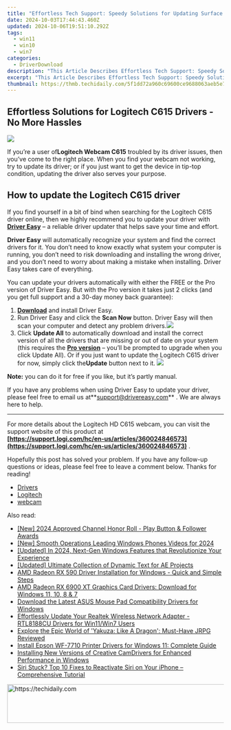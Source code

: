 ```yaml
---
title: "Effortless Tech Support: Speedy Solutions for Updating Surface Dock Drivers"
date: 2024-10-03T17:44:43.460Z
updated: 2024-10-06T19:51:10.292Z
tags:
  - win11
  - win10
  - win7
categories:
  - DriverDownload
description: "This Article Describes Effortless Tech Support: Speedy Solutions for Updating Surface Dock Drivers"
excerpt: "This Article Describes Effortless Tech Support: Speedy Solutions for Updating Surface Dock Drivers"
thumbnail: https://thmb.techidaily.com/5f1dd72a960c69600ce9688063aeb5e7a932b178d483ab7dbc13cbf4ab650189.jpg
---
```


## Effortless Solutions for Logitech C615 Drivers - No More Hassles

![](https://images.drivereasy.com/wp-content/uploads/2019/08/image-717.png)

 If you’re a user of**Logitech Webcam C615** troubled by its driver issues, then you’ve come to the right place. When you find your webcam not working, try to update its driver; or if you just want to get the device in tip-top condition, updating the driver also serves your purpose.

## How to update the Logitech C615 driver

 If you find yourself in a bit of bind when searching for the Logitech C615 driver online, then we highly recommend you to update your driver with **[Driver Easy](https://tools.techidaily.com/drivereasy/download/)**  – a reliable driver updater that helps save your time and effort.

**Driver Easy** will automatically recognize your system and find the correct drivers for it. You don’t need to know exactly what system your computer is running, you don’t need to risk downloading and installing the wrong driver, and you don’t need to worry about making a mistake when installing. Driver Easy takes care of everything.

 You can update your drivers automatically with either the FREE or the Pro version of Driver Easy. But with the Pro version it takes just 2 clicks (and you get full support and a 30-day money back guarantee):

1. **[Download](https://tools.techidaily.com/drivereasy/download/)**  and install Driver Easy.
2. Run Driver Easy and click the **Scan Now** button. Driver Easy will then scan your computer and detect any problem drivers.![](https://images.drivereasy.com/wp-content/uploads/2019/08/2019-08-19_18-00-07-1.jpg)
3. Click **Update All** to automatically download and install the correct version of all the drivers that are missing or out of date on your system (this requires the **[Pro version](https://tools.techidaily.com/drivereasy/download/)**  – you’ll be prompted to upgrade when you click Update All). Or if you just want to update the Logitech C615 driver for now, simply click the**Update**  button next to it. ![](https://images.drivereasy.com/wp-content/uploads/2019/08/2019-08-29_12-20-04.jpg)

**Note:** you can do it for free if you like, but it’s partly manual.

 If you have any problems when using Driver Easy to update your driver, please feel free to email us at**<support@drivereasy.com>** . We are always here to help.

---

 For more details about the Logitech HD C615 webcam, you can visit the support website of this product at  
**[https://support.logi.com/hc/en-us/articles/360024846573](https://support.logi.com/hc/en-us/articles/360024846573)**  .

 Hopefully this post has solved your problem. If you have any follow-up questions or ideas, please feel free to leave a comment below. Thanks for reading!

* [Drivers](https://tools.techidaily.com/drivereasy/download/)
* [Logitech](https://tools.techidaily.com/drivereasy/download/)
* [webcam](https://tools.techidaily.com/drivereasy/download/)

<ins class="adsbygoogle"
     style="display:block"
     data-ad-format="autorelaxed"
     data-ad-client="ca-pub-7571918770474297"
     data-ad-slot="1223367746"></ins>

<ins class="adsbygoogle"
     style="display:block"
     data-ad-client="ca-pub-7571918770474297"
     data-ad-slot="8358498916"
     data-ad-format="auto"
     data-full-width-responsive="true"></ins>

<span class="atpl-alsoreadstyle">Also read:</span>
<div><ul>
<li><a href="https://facebook-record-videos.techidaily.com/new-2024-approved-channel-honor-roll-play-button-and-follower-awards/"><u>[New] 2024 Approved Channel Honor Roll - Play Button & Follower Awards</u></a></li>
<li><a href="https://article-files.techidaily.com/new-smooth-operations-leading-windows-phones-videos-for-2024/"><u>[New] Smooth Operations Leading Windows Phones Videos for 2024</u></a></li>
<li><a href="https://article-knowledge.techidaily.com/updated-in-2024-next-gen-windows-features-that-revolutionize-your-experience/"><u>[Updated] In 2024, Next-Gen Windows Features that Revolutionize Your Experience</u></a></li>
<li><a href="https://some-approaches.techidaily.com/updated-ultimate-collection-of-dynamic-text-for-ae-projects/"><u>[Updated] Ultimate Collection of Dynamic Text for AE Projects</u></a></li>
<li><a href="https://driver-download.techidaily.com/amd-radeon-rx-590-driver-installation-for-windows-quick-and-simple-steps/"><u>AMD Radeon RX 590 Driver Installation for Windows - Quick and Simple Steps</u></a></li>
<li><a href="https://driver-download.techidaily.com/amd-radeon-rx-6900-xt-graphics-card-drivers-download-for-windows-11-10-8-and-7/"><u>AMD Radeon RX 6900 XT Graphics Card Drivers: Download for Windows 11, 10, 8 & 7</u></a></li>
<li><a href="https://hardware-help.techidaily.com/download-the-latest-asus-mouse-pad-compatibility-drivers-for-windows/"><u>Download the Latest ASUS Mouse Pad Compatibility Drivers for Windows</u></a></li>
<li><a href="https://driver-download.techidaily.com/effortlessly-update-your-realtek-wireless-network-adapter-rtl8188cu-drivers-for-win11win7-users/"><u>Effortlessly Update Your Realtek Wireless Network Adapter - RTL8188CU Drivers for Win11/Win7 Users</u></a></li>
<li><a href="https://buynow-help.techidaily.com/explore-the-epic-world-of-yakuza-like-a-dragon-must-have-jrpg-reviewed/"><u>Explore the Epic World of 'Yakuza: Like A Dragon': Must-Have JRPG Reviewed</u></a></li>
<li><a href="https://driver-download.techidaily.com/install-epson-wf-7710-printer-drivers-for-windows-11-complete-guide/"><u>Install Epson WF-7710 Printer Drivers for Windows 11: Complete Guide</u></a></li>
<li><a href="https://driver-download.techidaily.com/installing-new-versions-of-creative-camdrivers-for-enhanced-performance-in-windows/"><u>Installing New Versions of Creative CamDrivers for Enhanced Performance in Windows</u></a></li>
<li><a href="https://os-tips.techidaily.com/siri-stuck-top-10-fixes-to-reactivate-siri-on-your-iphone-comprehensive-tutorial/"><u>Siri Stuck? Top 10 Fixes to Reactivate Siri on Your iPhone – Comprehensive Tutorial</u></a></li>
</ul></div>

<!-- affiliate ads begin -->
<a href="https://appsumo.8odi.net/c/5597632/2144278/7443" target="_top" id="2144278">
  <img src="//a.impactradius-go.com/display-ad/7443-2144278" border="0" alt="https://techidaily.com" width="728" height="90"/>
</a>
<img height="0" width="0" src="https://appsumo.8odi.net/i/5597632/2144278/7443" style="position:absolute;visibility:hidden;" border="0" />
<!-- affiliate ads end -->

